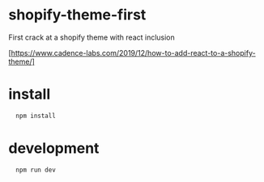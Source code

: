 # shopify-theme-first
First crack at a shopify theme with react inclusion

[https://www.cadence-labs.com/2019/12/how-to-add-react-to-a-shopify-theme/]

# install

```bash
  npm install
```

# development

```bash
  npm run dev
```

